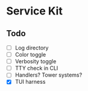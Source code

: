 # Service Kit

## Todo

- [ ] Log directory
- [ ] Color toggle
- [ ] Verbosity toggle
- [ ] TTY check in CLI
- [ ] Handlers? Tower systems?
- [x] TUI harness

